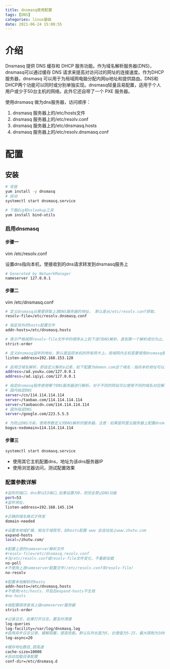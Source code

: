 ```yaml
---
title: dnsmasq使用配置
tags: [DNS]
categories: linux基础
date: 2021-06-24 15:00:55
---
```


# 介绍

Dnsmasq 提供 DNS 缓存和 DHCP 服务功能。作为域名解析服务器(DNS)，dnsmasq可以通过缓存 DNS 请求来提高对访问过的网址的连接速度。作为DHCP 服务器，dnsmasq 可以用于为局域网电脑分配内网ip地址和提供路由。DNS和DHCP两个功能可以同时或分别单独实现。dnsmasq轻量且易配置，适用于个人用户或少于50台主机的网络。此外它还自带了一个 PXE 服务器。

使用dnsmasq 做为dns服务器，访问顺序：

1. dnsmasq 服务器上的/etc/hosts文件
2. dnsmasq 服务器上的/etc/resolv.conf
3. dnsmasq 服务器上的/etc/dnsmasq.hosts
4. dnsmasq 服务器上的/etc/resolv.dnsmasq.conf

# 配置

## 安装

```bash
# 安装
yum install -y dnsmasq
# 启动
systemctl start dnsmasq.service

# 下载dig和nslookup工具
yum install bind-utils
```

### 启用dnsmasq

#### 步骤一

vim /etc/resolv.conf

设置dns指向本机，使接收到的dns请求转发到dnsmasq服务上

```bash
# Generated by NetworkManager
nameserver 127.0.0.1
```

#### 步骤二

vim /etc/dnsmasq.conf

```bash
# 定义dnsmasq从哪里获取上游DNS服务器的地址， 默认是从/etc/resolv.conf获取。
resolv-file=/etc/resolv.dnsmasq.conf

# 指定另外的hosts配置文件
addn-hosts=/etc/dnsmasq.hosts 

# 表示严格按照resolv-file文件中的顺序从上到下进行DNS解析，直到第一个解析成功为止。
strict-order

# 定义dnsmasq监听的地址，默认是监控本机的所有网卡上。局域网内主机若要使用dnsmasq服务时，指定本机的IP地址。
listen-address=192.168.153.128

# 启用泛域名解析，即自定义解析a记录，如下配置为demon.com这个域名：指向本机地址可以屏蔽广告或非法的DNS
address=/ad.youku.com/127.0.0.1
address=/ad.iqiyi.com/127.0.0.1

# 指定dnsmasq程序使用哪个DNS服务器进行解析。对于不同的网站可以使用不同的域名对应解析如下配置
# 国内指定DNS
server=/cn/114.114.114.114
server=/taobao.com/114.114.114.114
server=/taobaocdn.com/114.114.114.114
# 国外指定DNS
server=/google.com/223.5.5.5

# 为防止DNS污染，使用参数定义的DNS解析的服务器。注意：如果是阿里云服务器上配置dnsmasq要启用此项。
bogus-nxdomain=114.114.114.114
```

#### 步骤三

```bash
systemctl start dnsmasq.service
```

- 使用其它主机配置dns，地址为该dns服务器IP
- 使用浏览器访问，测试配置效果

### 配置参数详解

```bash
#监听的端口，dns默认53端口,如果设置为0，则完全禁止DNS功能
port=53
#监听地址，
listen-address=192.168.145.134

#正确的域名格式才转发
domain-needed

#设置本地域扩展，相当于域简写，如hosts配置 www 会自动加上www.zhutw.com
expand-hosts
local=/zhutw.com/

#配置上游的nameserver解析文件
#resolv-file=/etc/dnsmasq.resolv.conf
#当/etc/resolv.conf或resolv-file文件变化，不重新加载
no-poll
#不使用上游nameserver配置文件(/etc/resolv.conf和resolv-file）
no-resolv

#配置本地解析的hosts
addn-hosts=/etc/dnsmasq.hosts
#不使用/etc/hosts，开启后expand-hosts不生效
#no-hosts

#按配置顺序查询上级nameserver服务器
strict-order

#记录日志，如果打开日志，要及时清理
log-queries
log-facility=/var/log/dnsmasq.log
#启用异步日志记录，缓解阻塞，提高性能。默认队列长度为5，合理值为5-25，最大限制为100
log-async=20

#缓存地址数目,提高速
cache-size=10000
#自动加载目录配置
conf-dir=/etc/dnsmasq.d
```

